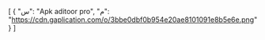 [
  {
    "س": "Apk aditoor pro",
    "م": "https://cdn.gaplication.com/o/3bbe0dbf0b954e20ae8101091e8b5e6e.png"
  }
]
